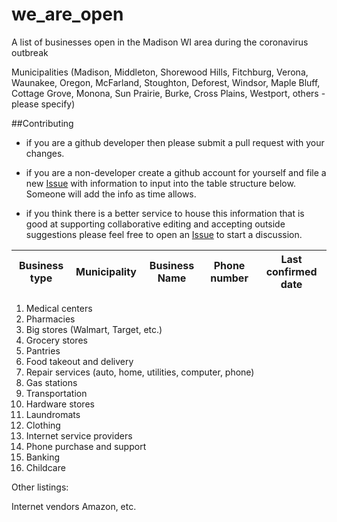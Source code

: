 # we_are_open
A list of businesses open in the Madison WI area during the coronavirus outbreak

Municipalities (Madison, Middleton, Shorewood Hills, Fitchburg, Verona, Waunakee,
                Oregon, McFarland, Stoughton, Deforest, Windsor, Maple Bluff,
                Cottage Grove, Monona, Sun Prairie, Burke, Cross Plains, Westport,
                others - please specify)

##Contributing

  - if you are a github developer then please submit a pull request with your changes.

  - if you are a non-developer create a github account for yourself and file a new
    [Issue](https://github.com/bdezonia/we_are_open/issues/new)
    with information to input into the table structure below. Someone will add the
    info as time allows. 

  - if you think there is a better service to house this information that is good at
    supporting collaborative editing and accepting outside suggestions please feel
    free to open an [Issue](https://github.com/bdezonia/we_are_open/issues/new) to
    start a discussion.

| Business type | Municipality | Business Name | Phone number | Last confirmed date |
|---------------|--------------|---------------|--------------|---------------------|

1. Medical centers
2. Pharmacies
3. Big stores (Walmart, Target, etc.)
4. Grocery stores
5. Pantries
6. Food takeout and delivery
7. Repair services (auto, home, utilities, computer, phone)
8. Gas stations
9. Transportation
10. Hardware stores
11. Laundromats
12. Clothing
13. Internet service providers
14. Phone purchase and support
15. Banking
16. Childcare

<please suggest other categories: many needed>

Other listings:

Internet vendors
  Amazon, etc.
